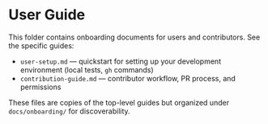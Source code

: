 # User Guide

This folder contains onboarding documents for users and contributors. See the specific guides:

- `user-setup.md` — quickstart for setting up your development environment (local tests, `gh` commands)
- `contribution-guide.md` — contributor workflow, PR process, and permissions

These files are copies of the top-level guides but organized under `docs/onboarding/` for discoverability.
